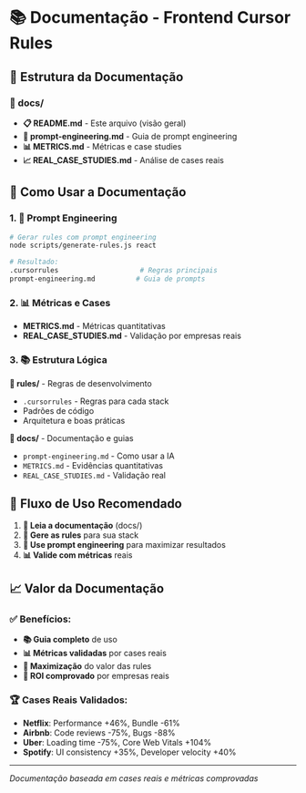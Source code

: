 # 📚 Documentação - Frontend Cursor Rules

## 🎯 **Estrutura da Documentação**

### **📁 docs/**
- **📋 README.md** - Este arquivo (visão geral)
- **🧠 prompt-engineering.md** - Guia de prompt engineering
- **📊 METRICS.md** - Métricas e case studies
- **📈 REAL_CASE_STUDIES.md** - Análise de cases reais

## 🚀 **Como Usar a Documentação**

### **1. 🧠 Prompt Engineering**
```bash
# Gerar rules com prompt engineering
node scripts/generate-rules.js react

# Resultado:
.cursorrules                    # Regras principais
prompt-engineering.md          # Guia de prompts
```

### **2. 📊 Métricas e Cases**
- **METRICS.md** - Métricas quantitativas
- **REAL_CASE_STUDIES.md** - Validação por empresas reais

### **3. 📚 Estrutura Lógica**

**📁 rules/** - Regras de desenvolvimento
- `.cursorrules` - Regras para cada stack
- Padrões de código
- Arquitetura e boas práticas

**📁 docs/** - Documentação e guias
- `prompt-engineering.md` - Como usar a IA
- `METRICS.md` - Evidências quantitativas
- `REAL_CASE_STUDIES.md` - Validação real

## 🎯 **Fluxo de Uso Recomendado**

1. **📖 Leia a documentação** (docs/)
2. **🎯 Gere as rules** para sua stack
3. **🧠 Use prompt engineering** para maximizar resultados
4. **📊 Valide com métricas** reais

## 📈 **Valor da Documentação**

### **✅ Benefícios:**
- **📚 Guia completo** de uso
- **📊 Métricas validadas** por cases reais
- **🧠 Maximização** do valor das rules
- **🎯 ROI comprovado** por empresas reais

### **🏆 Cases Reais Validados:**
- **Netflix**: Performance +46%, Bundle -61%
- **Airbnb**: Code reviews -75%, Bugs -88%
- **Uber**: Loading time -75%, Core Web Vitals +104%
- **Spotify**: UI consistency +35%, Developer velocity +40%

---

*Documentação baseada em cases reais e métricas comprovadas* 